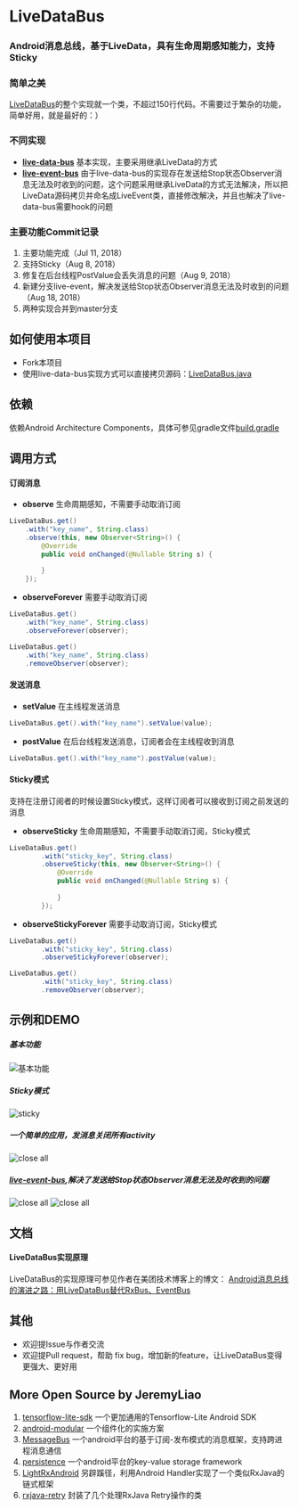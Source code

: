 # LiveDataBus

### Android消息总线，基于LiveData，具有生命周期感知能力，支持Sticky

### 简单之美
[LiveDataBus](https://github.com/JeremyLiao/LiveDataBus/blob/master/live-data-bus/livedatabus/src/main/java/com/jeremyliao/livedatabus/LiveDataBus.java)的整个实现就一个类，不超过150行代码。不需要过于繁杂的功能，简单好用，就是最好的：）

### 不同实现
- [**live-data-bus**](https://github.com/JeremyLiao/LiveDataBus/tree/master/live-data-bus)
基本实现，主要采用继承LiveData的方式
- [**live-event-bus**](https://github.com/JeremyLiao/LiveDataBus/tree/master/live-event-bus) 由于live-data-bus的实现存在发送给Stop状态Observer消息无法及时收到的问题，这个问题采用继承LiveData的方式无法解决，所以把LiveData源码拷贝并命名成LiveEvent类，直接修改解决，并且也解决了live-data-bus需要hook的问题

### 主要功能Commit记录
1. 主要功能完成（Jul 11, 2018）
2. 支持Sticky（Aug 8, 2018）
3. 修复在后台线程PostValue会丢失消息的问题（Aug 9, 2018）
4. 新建分支live-event，解决发送给Stop状态Observer消息无法及时收到的问题（Aug 18, 2018）
5. 两种实现合并到master分支

## 如何使用本项目

- Fork本项目
- 使用live-data-bus实现方式可以直接拷贝源码：[LiveDataBus.java](https://github.com/JeremyLiao/LiveDataBus/blob/master/live-data-bus/livedatabus/src/main/java/com/jeremyliao/livedatabus/LiveDataBus.java)

## 依赖
依赖Android Architecture Components，具体可参见gradle文件[build.gradle](https://github.com/JeremyLiao/LiveDataBus/blob/master/live-data-bus/livedatabus/build.gradle)

## 调用方式

#### 订阅消息
- **observe**
生命周期感知，不需要手动取消订阅

```java
LiveDataBus.get()
	.with("key_name", String.class)
	.observe(this, new Observer<String>() {
	    @Override
	    public void onChanged(@Nullable String s) {
	       
	    }
	});
```
- **observeForever**
需要手动取消订阅

```java
LiveDataBus.get()
	.with("key_name", String.class)
	.observeForever(observer);
```

```java
LiveDataBus.get()
	.with("key_name", String.class)
	.removeObserver(observer);
```

#### 发送消息
- **setValue**
在主线程发送消息
```java
LiveDataBus.get().with("key_name").setValue(value);
```
- **postValue**
在后台线程发送消息，订阅者会在主线程收到消息
```java
LiveDataBus.get().with("key_name").postValue(value);
```
#### Sticky模式
支持在注册订阅者的时候设置Sticky模式，这样订阅者可以接收到订阅之前发送的消息

- **observeSticky**
生命周期感知，不需要手动取消订阅，Sticky模式

```java
LiveDataBus.get()
        .with("sticky_key", String.class)
        .observeSticky(this, new Observer<String>() {
            @Override
            public void onChanged(@Nullable String s) {
             
            }
        });
```
- **observeStickyForever**
需要手动取消订阅，Sticky模式

```java
LiveDataBus.get()
        .with("sticky_key", String.class)
        .observeStickyForever(observer);
```

```java
LiveDataBus.get()
        .with("sticky_key", String.class)
        .removeObserver(observer);
```

## 示例和DEMO

##### 基本功能
![基本功能](https://github.com/JeremyLiao/LiveDataBus/blob/master/images/img1.gif)

##### Sticky模式
![sticky](https://github.com/JeremyLiao/LiveDataBus/blob/master/images/img2.gif)

##### 一个简单的应用，发消息关闭所有activity
![close all](https://github.com/JeremyLiao/LiveDataBus/blob/master/images/img3.gif)

##### [**live-event-bus**](https://github.com/JeremyLiao/LiveDataBus/tree/master/live-event-bus),解决了发送给Stop状态Observer消息无法及时收到的问题
![close all](https://github.com/JeremyLiao/LiveDataBus/blob/master/images/img4.gif)
![close all](https://github.com/JeremyLiao/LiveDataBus/blob/master/images/img5.gif)


## 文档
#### LiveDataBus实现原理
LiveDataBus的实现原理可参见作者在美团技术博客上的博文：
[Android消息总线的演进之路：用LiveDataBus替代RxBus、EventBus](https://tech.meituan.com/Android_LiveDataBus.html)

## 其他
- 欢迎提Issue与作者交流
- 欢迎提Pull request，帮助 fix bug，增加新的feature，让LiveDataBus变得更强大、更好用

## More Open Source by JeremyLiao

1. [tensorflow-lite-sdk](https://github.com/JeremyLiao/tensorflow-lite-sdk) 一个更加通用的Tensorflow-Lite Android SDK
2. [android-modular](https://github.com/JeremyLiao/android-modular) 一个组件化的实施方案
3. [MessageBus](https://github.com/JeremyLiao/MessageBus) 一个android平台的基于订阅-发布模式的消息框架，支持跨进程消息通信
4. [persistence](https://github.com/JeremyLiao/persistence) 一个android平台的key-value storage framework
5. [LightRxAndroid](https://github.com/JeremyLiao/LightRxAndroid) 另辟蹊径，利用Android Handler实现了一个类似RxJava的链式框架
6. [rxjava-retry](https://github.com/JeremyLiao/rxjava-retry) 封装了几个处理RxJava Retry操作的类
